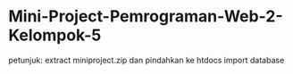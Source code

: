 # Mini-Project-Pemrograman-Web-2-Kelompok-5
petunjuk:
extract miniproject.zip dan pindahkan ke htdocs
import database
